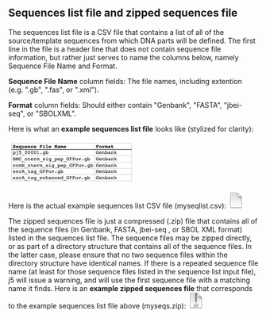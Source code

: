 ## Sequences list file and zipped sequences file

The sequences list file is a CSV file that contains a list of all of the source/template sequences from which DNA parts will be defined. The first line in the file is a header line that does not contain sequence file information, but rather just serves to name the columns below, namely Sequence File Name and Format.

**Sequence File Name** column fields:
The file names, including extention (e.g. ".gb", ".fas", or ".xml").

**Format** column fields:
Should either contain "Genbank", "FASTA", "jbei-seq", or "SBOLXML".

Here is what an **example sequences list file** looks like (stylized for clarity):

![sequence list file](../../images/pastedImage84.png)

Here is the actual example sequences list CSV file (myseqlist.csv): 
[![](../../images/pageIcon.png)](http://j5.jbei.org/j5manual/attachments/myseqlist.csv)

The zipped sequences file is just a compressed (.zip) file that contains all of the sequence files (in Genbank, FASTA, jbei-seq , or SBOL XML format) listed in the sequences list file. The sequence files may be zipped directly, or as part of a directory structure that contains all of the sequence files. In the latter case, please ensure that no two sequence files within the directory structure have identical names. If there is a repeated sequence file name (at least for those sequence files listed in the sequence list input file), j5 will issue a warning, and will use the first sequence file with a matching name it finds.
Here is an **example zipped sequences file** that corresponds to the example sequences list file above (myseqs.zip):
[![](../../images/zipIcon.png)](http://j5.jbei.org/j5manual/attachments/myseqs.zip)